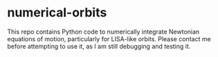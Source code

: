 # numerical-orbits

This repo contains Python code to numerically integrate Newtonian equations of motion, particularly for LISA-like orbits. Please contact me before attempting to use it, as I am still debugging and testing it.
